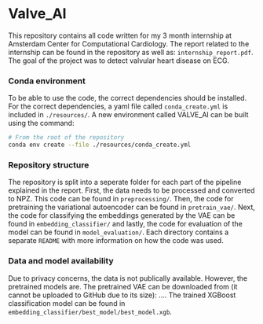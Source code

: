 # Valve_AI
This repository contains all code written for my 3 month internship at Amsterdam Center for Computational Cardiology. The report related to the internship can be found in the repository as well as: `internship_report.pdf`. The goal of the project was to detect valvular heart disease on ECG.

### Conda environment

To be able to use the code, the correct dependencies should be installed. For the correct dependencies, a yaml file called `conda_create.yml` is included in `./resources/`. A new environment called VALVE_AI can be built using the command:

```sh
# From the root of the repository
conda env create --file ./resources/conda_create.yml
```

### Repository structure
The repository is split into a seperate folder for each part of the pipeline explained in the report. First, the data needs to be processed and converted to NPZ. This code can be found in `preprocessing/`. Then, the code for pretraining the variational autoencoder can be found in `pretrain_vae/`. Next, the code for classifying the embeddings generated by the VAE can be found in `embedding_classifier/` and lastly, the code for evaluation of the model can be found in `model_evaluation/`. Each directory contains a separate `README` with more information on how the code was used.

### Data and model availability
Due to privacy concerns, the data is not publically available. However, the pretrained models are. The pretrained VAE can be downloaded from (it cannot be uploaded to GitHub due to its size): .... The trained XGBoost classification model can be found in `embedding_classifier/best_model/best_model.xgb`. 


